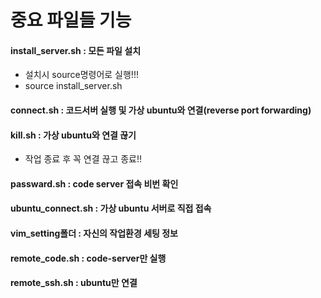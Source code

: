 # 중요 파일들 기능

#### install_server.sh : 모든 파일 설치 
- 설치시 source명령어로 실행!!! 
- source install_server.sh

#### connect.sh : 코드서버 실행 및 가상 ubuntu와 연결(reverse port forwarding)

#### kill.sh  : 가상 ubuntu와 연결 끊기
- 작업 종료 후 꼭 연결 끊고 종료!!

#### passward.sh : code server 접속 비번 확인

#### ubuntu_connect.sh : 가상 ubuntu 서버로 직접 접속

#### vim_setting폴더 : 자신의 작업환경 세팅 정보

#### remote_code.sh :  code-server만 실행
#### remote_ssh.sh : ubuntu만 연결
